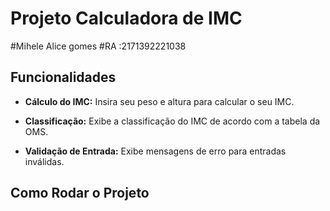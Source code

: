 # Projeto Calculadora de IMC

#Mihele Alice gomes
#RA :2171392221038

## Funcionalidades

- **Cálculo do IMC:** Insira seu peso e altura para calcular o seu IMC.

- **Classificação:** Exibe a classificação do IMC de acordo com a tabela da OMS.

- **Validação de Entrada:** Exibe mensagens de erro para entradas inválidas.

## Como Rodar o Projeto
